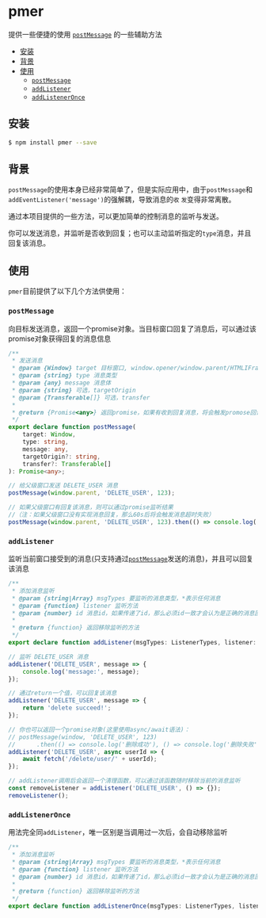 # pmer

提供一些便捷的使用 [`postMessage`](https://developer.mozilla.org/en-US/docs/Web/API/Window/postMessage) 的一些辅助方法

<!-- vim-markdown-toc GFM -->

* [安装](#安装)
* [背景](#背景)
* [使用](#使用)
    - [`postMessage`](#postmessage)
    - [`addListener`](#addlistener)
    - [`addListenerOnce`](#addlisteneronce)

<!-- vim-markdown-toc -->

## 安装

```bash
$ npm install pmer --save
```

## 背景

`postMessage`的使用本身已经非常简单了，但是实际应用中，由于`postMessage`和`addEventListener('message')`的强解耦，导致消息的`收` `发`变得非常离散。

通过本项目提供的一些方法，可以更加简单的控制消息的监听与发送。

你可以发送消息，并监听是否收到回复；也可以主动监听指定的`type`消息，并且回复该消息。

## 使用

`pmer`目前提供了以下几个方法供使用：

### `postMessage`

向目标发送消息，返回一个promise对象。当目标窗口回复了消息后，可以通过该promise对象获得回复的消息信息

```typescript
/**
 * 发送消息
 * @param {Window} target 目标窗口, window.opener/window.parent/HTMLIFrameElement.contentWindow...
 * @param {string} type 消息类型
 * @param {any} message 消息体
 * @param {string} 可选，targetOrigin
 * @param {Transferable[]} 可选，transfer
 *
 * @return {Promise<any>} 返回promise，如果有收到回复消息，将会触发promose回调，否则60s后超时拒绝
 */
export declare function postMessage(
    target: Window,
    type: string,
    message: any,
    targetOrigin?: string,
    transfer?: Transferable[]
): Promise<any>;

// 给父级窗口发送 DELETE_USER 消息
postMessage(window.parent, 'DELETE_USER', 123);

// 如果父级窗口有回复该消息，则可以通过promise监听结果
//（注：如果父级窗口没有实现消息回复，那么60s后将会触发消息超时失败）
postMessage(window.parent, 'DELETE_USER', 123).then(() => console.log('delete succeed!'));
```

### `addListener`

监听当前窗口接受到的消息(只支持通过[`postMessage`](#postmessage)发送的消息)，并且可以回复该消息

```typescript
/**
 * 添加消息监听
 * @param {string|Array} msgTypes 要监听的消息类型，*表示任何消息
 * @param {function} listener 监听方法
 * @param {number} id 消息id，如果传递了id，那么必须id一致才会认为是正确的消息回复
 *
 * @return {function} 返回移除监听的方法
 */
export declare function addListener(msgTypes: ListenerTypes, listener: LisenterCall, id?: number): ListenerCancel;

// 监听 DELETE_USER 消息
addListener('DELETE_USER', message => {
    console.log('message:', message);
});

// 通过return一个值，可以回复该消息
addListener('DELETE_USER', message => {
    return 'delete succeed!';
});

// 你也可以返回一个promise对象(这里使用async/await语法)：
// postMessage(window, 'DELETE_USER', 123)
//      .then(() => console.log('删除成功'), () => console.log('删除失败'))
addListener('DELETE_USER', async userId => {
    await fetch('/delete/user/' + userId);
});

// addListener调用后会返回一个清理函数，可以通过该函数随时移除当前的消息监听
const removeListener = addListener('DELETE_USER', () => {});
removeListener();
```

### `addListenerOnce`

用法完全同`addListener`，唯一区别是当调用过一次后，会自动移除监听

```typescript
/**
 * 添加消息监听
 * @param {string|Array} msgTypes 要监听的消息类型，*表示任何消息
 * @param {function} listener 监听方法
 * @param {number} id 消息id，如果传递了id，那么必须id一致才会认为是正确的消息回复
 *
 * @return {function} 返回移除监听的方法
 */
export declare function addListenerOnce(msgTypes: ListenerTypes, listener: LisenterCall, id?: number): ListenerCancel;
```

